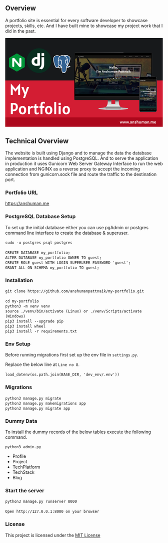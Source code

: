 ## Overview

A portfolio site is essential for every software developer to showcase projects, skills, etc. And I have built mine to 
showcase my project work that I did in the past.

<img src="thumbnail/Thumbnail.png" alt="">

## Technical Overview

The website is built using Django and to manage the data the database implementation is handled using PostgreSQL. 
And to serve the application in production it uses Gunicorn Web Server Gateway Interface to run the web application 
and NGINX as a reverse proxy to accept the incoming connection from gunicorn.sock file and route the traffic to the 
destination port.

### Portfolio URL

<a href="https://anshuman.me" target="_blank">https://anshuman.me </a>

### PostgreSQL Database Setup

To set up the initial database either you can use pgAdmin or postgres command line interface to create
the database & superuser.

````````````````````````````````````
sudo -u postgres psql postgres

CREATE DATABASE my_portfolio;
ALTER DATABASE my_portfolio OWNER TO guest;
CREATE ROLE guest WITH LOGIN SUPERUSER PASSWORD 'guest';
GRANT ALL ON SCHEMA my_portfolio TO guest;
````````````````````````````````````

### Installation

``````````````````````````````````````
git clone https://github.com/anshumanpattnaik/my-portfolio.git

cd my-portfolio
python3 -m venv venv
source ./venv/bin/activate (Linux) or ./venv/Scripts/activate (Windows)
pip3 install --upgrade pip
pip3 install wheel
pip3 install -r requirements.txt
``````````````````````````````````````

### Env Setup

Before running migrations first set up the env file in `settings.py`. 

Replace the below line at `Line no 8`.

`load_dotenv(os.path.join(BASE_DIR, 'dev_env/.env'))`

### Migrations

``````````````````````````````````````````````````
python3 manage.py migrate
python3 manage.py makemigrations app
python3 manage.py migrate app
``````````````````````````````````````````````````

### Dummy Data

To install the dummy records of the below tables execute the following command.

````````````````````````````````````
python3 admin.py
````````````````````````````````````

- Profile
- Project
- TechPlatform
- TechStack
- Blog

### Start the server

````````````````````````
python3 manage.py runserver 8000

Open http://127.0.0.1:8000 on your browser
````````````````````````

### License

This project is licensed under the [MIT License](LICENSE)
